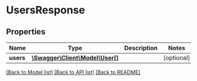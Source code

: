 # UsersResponse

## Properties
Name | Type | Description | Notes
------------ | ------------- | ------------- | -------------
**users** | [**\Swagger\Client\Model\User[]**](User.md) |  | [optional] 

[[Back to Model list]](../README.md#documentation-for-models) [[Back to API list]](../README.md#documentation-for-api-endpoints) [[Back to README]](../README.md)


